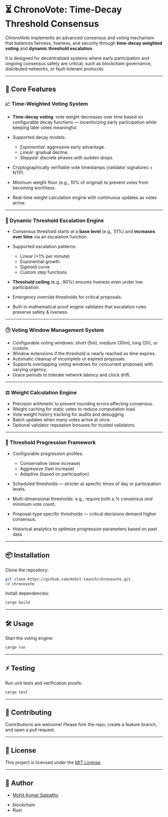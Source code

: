 

# ⏳ ChronoVote: Time-Decay Threshold Consensus

ChronoVote implements an advanced consensus and voting mechanism that balances fairness, liveness, and security through **time-decay weighted voting** and **dynamic threshold escalation**.

It is designed for decentralized systems where early participation and ongoing consensus safety are critical, such as blockchain governance, distributed networks, or fault-tolerant protocols.

---

## 🌟 Core Features

### 📈 Time-Weighted Voting System

* **Time-decay voting**: vote weight decreases over time based on configurable decay functions — incentivizing early participation while keeping later votes meaningful.
* Supported decay models:

  *  *Exponential*: aggressive early advantage.
  *  *Linear*: gradual decline.
  *  *Stepped*: discrete phases with sudden drops.
* Cryptographically verifiable vote timestamps (validator signatures + NTP).
* Minimum weight floor (e.g., 10% of original) to prevent votes from becoming worthless.
* Real-time weight calculation engine with continuous updates as votes arrive.

---

### 🚀 Dynamic Threshold Escalation Engine

* Consensus threshold starts at a **base level** (e.g., 51%) and **increases over time** via an escalation function.
* Supported escalation patterns:

  * Linear (+1% per minute)
  * Exponential growth
  * Sigmoid curve
  * Custom step functions
* **Threshold ceiling** (e.g., 90%) ensures liveness even under low participation.
* Emergency override thresholds for critical proposals.
* Built-in mathematical proof engine validates that escalation rules preserve safety & liveness.

---

### 🕒 Voting Window Management System

* Configurable voting windows: short (5m), medium (30m), long (2h), or custom.
* Window extensions if the threshold is nearly reached as time expires.
* Automatic cleanup of incomplete or expired proposals.
* Supports overlapping voting windows for concurrent proposals with varying urgency.
* Grace periods to tolerate network latency and clock drift.

---

### ⚖️ Weight Calculation Engine

* Precision arithmetic to prevent rounding errors affecting consensus.
* Weight caching for static votes to reduce computation load.
* Vote weight history tracking for audits and debugging.
* Batch updates when many votes arrive at once.
* Optional validator reputation bonuses for trusted validators.

---

### 🔗 Threshold Progression Framework

* Configurable progression profiles:

  * Conservative (slow increase)
  * Aggressive (fast increase)
  * Adaptive (based on participation)
* Scheduled thresholds — stricter at specific times of day or participation levels.
* Multi-dimensional thresholds: e.g., require both a % consensus *and* minimum vote count.
* Proposal-type specific thresholds — critical decisions demand higher consensus.
* Historical analytics to optimize progression parameters based on past data.

---

## 📦 Installation

Clone the repository:

```bash
git clone https://github.com/mohit-launch/chronovote.git
cd chronovote
```

Install dependencies:

```bash
cargo build
```

---

## 🛠️ Usage

Start the voting engine:

```bash
cargo run
```

---

## ⚡ Testing

Run unit tests and verification proofs:

```bash
cargo test
```

---


## 🤝 Contributing

Contributions are welcome!
Please fork the repo, create a feature branch, and open a pull request.

---

## 📜 License

This project is licensed under the [MIT License](LICENSE).

---

## 👥 Author

* [Mohit Kumar Satpathy](https://github.com/Mohit-launch)
- blockchain
- Rust
